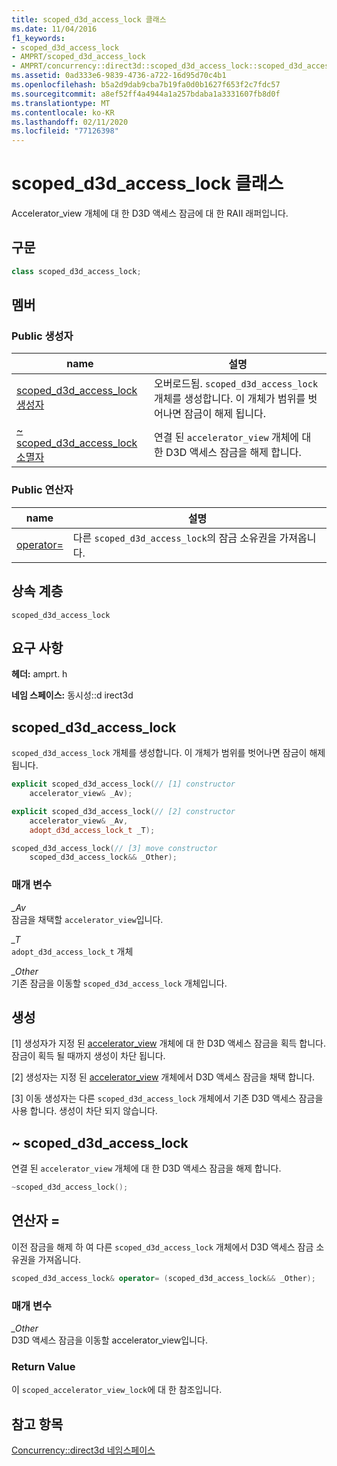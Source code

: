 ```yaml
---
title: scoped_d3d_access_lock 클래스
ms.date: 11/04/2016
f1_keywords:
- scoped_d3d_access_lock
- AMPRT/scoped_d3d_access_lock
- AMPRT/concurrency::direct3d::scoped_d3d_access_lock::scoped_d3d_access_lock
ms.assetid: 0ad333e6-9839-4736-a722-16d95d70c4b1
ms.openlocfilehash: b5a2d9dab9cba7b19fa0d0b1627f653f2c7fdc57
ms.sourcegitcommit: a8ef52ff4a4944a1a257bdaba1a3331607fb8d0f
ms.translationtype: MT
ms.contentlocale: ko-KR
ms.lasthandoff: 02/11/2020
ms.locfileid: "77126398"
---
```

# <a name="scoped_d3d_access_lock-class"></a>scoped_d3d_access_lock 클래스

Accelerator_view 개체에 대 한 D3D 액세스 잠금에 대 한 RAII 래퍼입니다.

## <a name="syntax"></a>구문

```cpp
class scoped_d3d_access_lock;
```

## <a name="members"></a>멤버

### <a name="public-constructors"></a>Public 생성자

|name|설명|
|----------|-----------------|
|[scoped_d3d_access_lock 생성자](#ctor)|오버로드됨. `scoped_d3d_access_lock` 개체를 생성합니다. 이 개체가 범위를 벗어나면 잠금이 해제 됩니다.|
|[~ scoped_d3d_access_lock 소멸자](#dtor)|연결 된 `accelerator_view` 개체에 대 한 D3D 액세스 잠금을 해제 합니다.|

### <a name="public-operators"></a>Public 연산자

|name|설명|
|----------|-----------------|
|[operator=](#operator_eq)|다른 `scoped_d3d_access_lock`의 잠금 소유권을 가져옵니다.|

## <a name="inheritance-hierarchy"></a>상속 계층

`scoped_d3d_access_lock`

## <a name="requirements"></a>요구 사항

**헤더:** amprt. h

**네임 스페이스:** 동시성::d irect3d

## <a name="ctor"></a>scoped_d3d_access_lock

`scoped_d3d_access_lock` 개체를 생성합니다. 이 개체가 범위를 벗어나면 잠금이 해제 됩니다.

```cpp
explicit scoped_d3d_access_lock(// [1] constructor
    accelerator_view& _Av);

explicit scoped_d3d_access_lock(// [2] constructor
    accelerator_view& _Av,
    adopt_d3d_access_lock_t _T);

scoped_d3d_access_lock(// [3] move constructor
    scoped_d3d_access_lock&& _Other);
```

### <a name="parameters"></a>매개 변수

*_Av*<br/>
잠금을 채택할 `accelerator_view`입니다.

*_T*<br/>
`adopt_d3d_access_lock_t` 개체

*_Other*<br/>
기존 잠금을 이동할 `scoped_d3d_access_lock` 개체입니다.

## <a name="construction"></a>생성

[1] 생성자가 지정 된 [accelerator_view](accelerator-view-class.md) 개체에 대 한 D3D 액세스 잠금을 획득 합니다. 잠금이 획득 될 때까지 생성이 차단 됩니다.

[2] 생성자는 지정 된 [accelerator_view](accelerator-view-class.md) 개체에서 D3D 액세스 잠금을 채택 합니다.

[3] 이동 생성자는 다른 `scoped_d3d_access_lock` 개체에서 기존 D3D 액세스 잠금을 사용 합니다. 생성이 차단 되지 않습니다.

## <a name="dtor"></a>~ scoped_d3d_access_lock

연결 된 `accelerator_view` 개체에 대 한 D3D 액세스 잠금을 해제 합니다.

```cpp
~scoped_d3d_access_lock();
```

## <a name="operator_eq"></a>연산자 =

이전 잠금을 해제 하 여 다른 `scoped_d3d_access_lock` 개체에서 D3D 액세스 잠금 소유권을 가져옵니다.

```cpp
scoped_d3d_access_lock& operator= (scoped_d3d_access_lock&& _Other);
```

### <a name="parameters"></a>매개 변수

*_Other*<br/>
D3D 액세스 잠금을 이동할 accelerator_view입니다.

### <a name="return-value"></a>Return Value

이 `scoped_accelerator_view_lock`에 대 한 참조입니다.

## <a name="see-also"></a>참고 항목

[Concurrency::direct3d 네임스페이스](concurrency-direct3d-namespace.md)

